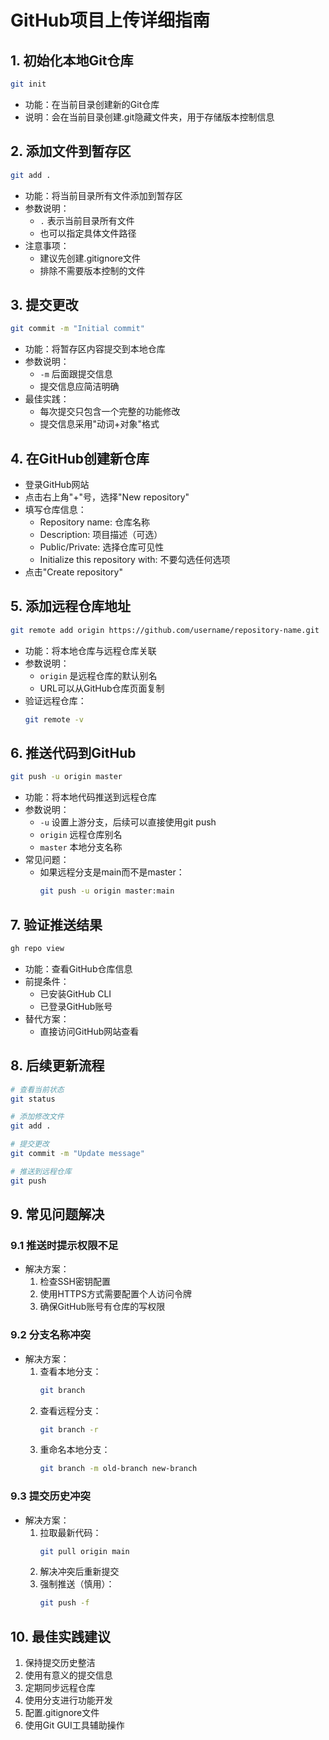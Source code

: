 # GitHub项目上传详细指南

## 1. 初始化本地Git仓库
```bash
git init
```
- 功能：在当前目录创建新的Git仓库
- 说明：会在当前目录创建.git隐藏文件夹，用于存储版本控制信息

## 2. 添加文件到暂存区
```bash
git add .
```
- 功能：将当前目录所有文件添加到暂存区
- 参数说明：
  - `.` 表示当前目录所有文件
  - 也可以指定具体文件路径
- 注意事项：
  - 建议先创建.gitignore文件
  - 排除不需要版本控制的文件

## 3. 提交更改
```bash
git commit -m "Initial commit"
```
- 功能：将暂存区内容提交到本地仓库
- 参数说明：
  - `-m` 后面跟提交信息
  - 提交信息应简洁明确
- 最佳实践：
  - 每次提交只包含一个完整的功能修改
  - 提交信息采用"动词+对象"格式

## 4. 在GitHub创建新仓库
- 登录GitHub网站
- 点击右上角"+"号，选择"New repository"
- 填写仓库信息：
  - Repository name: 仓库名称
  - Description: 项目描述（可选）
  - Public/Private: 选择仓库可见性
  - Initialize this repository with: 不要勾选任何选项
- 点击"Create repository"

## 5. 添加远程仓库地址
```bash
git remote add origin https://github.com/username/repository-name.git
```
- 功能：将本地仓库与远程仓库关联
- 参数说明：
  - `origin` 是远程仓库的默认别名
  - URL可以从GitHub仓库页面复制
- 验证远程仓库：
  ```bash
  git remote -v
  ```

## 6. 推送代码到GitHub
```bash
git push -u origin master
```
- 功能：将本地代码推送到远程仓库
- 参数说明：
  - `-u` 设置上游分支，后续可以直接使用git push
  - `origin` 远程仓库别名
  - `master` 本地分支名称
- 常见问题：
  - 如果远程分支是main而不是master：
    ```bash
    git push -u origin master:main
    ```

## 7. 验证推送结果
```bash
gh repo view
```
- 功能：查看GitHub仓库信息
- 前提条件：
  - 已安装GitHub CLI
  - 已登录GitHub账号
- 替代方案：
  - 直接访问GitHub网站查看

## 8. 后续更新流程
```bash
# 查看当前状态
git status

# 添加修改文件
git add .

# 提交更改
git commit -m "Update message"

# 推送到远程仓库
git push
```

## 9. 常见问题解决

### 9.1 推送时提示权限不足
- 解决方案：
  1. 检查SSH密钥配置
  2. 使用HTTPS方式需要配置个人访问令牌
  3. 确保GitHub账号有仓库的写权限

### 9.2 分支名称冲突
- 解决方案：
  1. 查看本地分支：
     ```bash
     git branch
     ```
  2. 查看远程分支：
     ```bash
     git branch -r
     ```
  3. 重命名本地分支：
     ```bash
     git branch -m old-branch new-branch
     ```

### 9.3 提交历史冲突
- 解决方案：
  1. 拉取最新代码：
     ```bash
     git pull origin main
     ```
  2. 解决冲突后重新提交
  3. 强制推送（慎用）：
     ```bash
     git push -f
     ```

## 10. 最佳实践建议
1. 保持提交历史整洁
2. 使用有意义的提交信息
3. 定期同步远程仓库
4. 使用分支进行功能开发
5. 配置.gitignore文件
6. 使用Git GUI工具辅助操作

